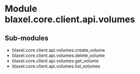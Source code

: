 Module blaxel.core.client.api.volumes
=====================================

Sub-modules
-----------
* blaxel.core.client.api.volumes.create_volume
* blaxel.core.client.api.volumes.delete_volume
* blaxel.core.client.api.volumes.get_volume
* blaxel.core.client.api.volumes.list_volumes